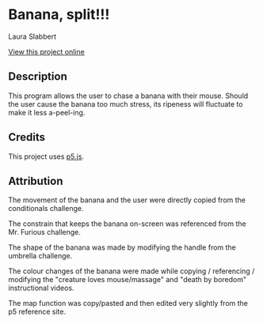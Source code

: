 # Banana, split!!!

Laura Slabbert

[View this project online](URL_FOR_THE_RUNNING_PROJECT)

## Description

This program allows the user to chase a banana with their mouse. Should the user cause the banana too much stress, its ripeness will fluctuate to make it less a-peel-ing.

## Credits

This project uses [p5.js](https://p5js.org).

## Attribution

The movement of the banana and the user were directly copied from the conditionals challenge.

The constrain that keeps the banana on-screen was referenced from the Mr. Furious challenge.

The shape of the banana was made by modifying the handle from the umbrella challenge.

The colour changes of the banana were made while copying / referencing / modifying the "creature loves mouse/massage" and "death by boredom" instructional videos.

The map function was copy/pasted and then edited very slightly from the p5 reference site.
